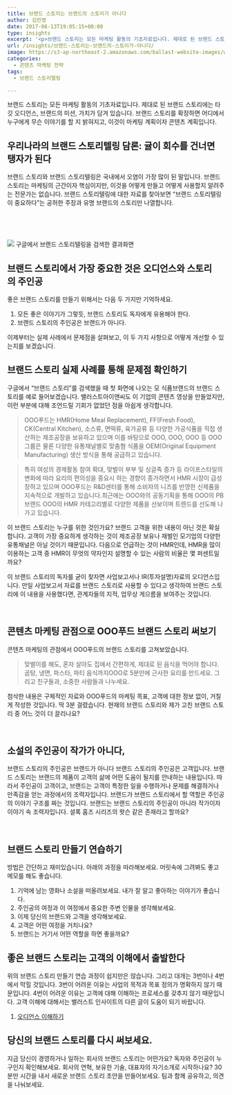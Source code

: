 ```yaml
---
title: 브랜드 스토리는 브랜드의 스토리가 아니다
author: 김민영
date: 2017-06-13T19:05:15+00:00
type: insights
excerpt: '<p>브랜드 스토리는 모든 마케팅 활동의 기초자료입니다. 제대로 된 브랜드 스토리에는 타깃 오디언스, 브랜드의 미션, 가치가 담겨 있습니다. 브랜드 스토리를 확장하면 어디에서 누구에게 무슨 이야기를 할 지 밝혀지고, 이것이 마케팅 계획이자 콘텐츠 계획입니다. 하지만&nbsp;브랜드 스토리와 브랜드 스토리텔링은 국내에서&nbsp;오염이 가장 많이 많이 된 말이기도 합니다. 이 글에서는 제대로 된 브랜드 스토리가 무엇인지, 어떻게 만드는지를 사례와 함께 알아봅니다.&nbsp;</p>'
url: /insights/브랜드-스토리는-브랜드의-스토리가-아니다/
image: https://s3-ap-northeast-2.amazonaws.com/ballast-website-images/wp-content/uploads/2017/06/15105854/19599312282_b16eebdb44_b.jpg
categories:
  - 콘텐츠 마케팅 전략
tags:
  - 브랜드 스토리텔링

---
```

브랜드 스토리는 모든 마케팅 활동의 기초자료입니다. 제대로 된 브랜드 스토리에는 타깃 오디언스, 브랜드의 미션, 가치가 담겨 있습니다. 브랜드 스토리를 확장하면 어디에서 누구에게 무슨 이야기를 할 지 밝혀지고, 이것이 마케팅 계획이자 콘텐츠 계획입니다.

## 우리나라의 브랜드 스토리텔링 담론: 귤이 회수를 건너면 탱자가 된다

브랜드 스토리와 브랜드 스토리텔링은 국내에서 오염이 가장 많이 된 말입니다. 브랜드 스토리는 마케팅의 근간이자 핵심이지만, 이것을 어떻게 만들고 어떻게 사용할지 알려주는 전문가는 없습니다. 브랜드 스토리텔링에 대한 자료를 찾아보면 &#8220;브랜드 스토리텔링이 중요하다&#8221;는 공허한 주장과 유명 브랜드의 스토리만 나열합니다.

&nbsp;

&nbsp;

![](https://s3-ap-northeast-2.amazonaws.com/ballast-website-images/wp-content/uploads/2017/06/15110046/img-4-1.png)
구글에서 브랜드 스토리텔링을 검색한 결과화면

## 브랜드 스토리에서 가장 중요한 것은 오디언스와 스토리의 주인공

좋은 브랜드 스토리를 만들기 위해서는 다음 두 가지만 기억하세요.

  1. 모든 좋은 이야기가 그렇듯, 브랜드 스토리도 독자에게 유용해야 한다.
  2. 브랜드 스토리의 주인공은 브랜드가 아니다.

이제부터는 실제 사례에서 문제점을 살펴보고, 이 두 가지 사항으로 어떻게 개선할 수 있는지를 보겠습니다.

## 브랜드 스토리 실제 사례를 통해 문제점 확인하기
구글에서 &#8220;브랜드 스토리&#8221;를 검색했을 때 첫 화면에 나오는 모 식품브랜드의 브랜드 스토리를 예로 들어보겠습니다. 밸러스트아이앤씨도 이 기업의 콘텐츠 영상을 만들었지만, 이런 부분에 대해 조언드릴 기회가 없었던 점을 아쉽게 생각합니다.

> OOO푸드는 HMR(Home Meal Replacement), FF(Fresh Food), CK(Central Kitchen), 소스류, 면떡류, 육가공류 등 다양한 가공식품을 직접 생산하는 제조공장을 보유하고 있으며 이를 바탕으로 OOO, OOO, OOO 등 OOO그룹은 물론 다양한 유통채널별로 맞춤혐 식품을 OEM(Original Equipment Manufacturing) 생산 방식을 통해 공급하고 있습니다.
  
> 특히 여성의 경제활동 참여 확대, 맞벌이 부부 및 싱글족 증가 등 라이프스타일의 변화에 따라 요리의 편의성을 중요시 하는 경향이 증가하면서 HMR 시장이 급성장하고 있으며 OOO푸드는 R&D센터를 통해 소비자의 니즈를 반영한 신제품을 지속적으로 개발하고 있습니다.최근에는 OOO와의 공동기획을 통해 OOO의 PB브랜드 OOO의 HMR 카테고리별로 다양한 제품을 선보이며 트렌드를 선도해 나가고 있습니다.

이 브랜드 스토리는 누구를 위한 것인가요? 브랜드 고객을 위한 내용이 아닌 것은 확실합니다. 고객이 가장 중요하게 생각하는 것이 제조공장 보유나 재벌인 모기업의 다양한 유통채널은 아닐 것이기 때문입니다. 다음으로 언급하는 것이 HMR인데, HMR을 많이 이용하는 고객 중 HMR이 무엇의 약자인지 설명할 수 있는 사람의 비율은 몇 퍼센트일까요?

이 브랜드 스토리의 독자를 굳이 찾자면 사업보고서나 IR(투자설명)자료의 오디언스입니다. 만일 사업보고서 자료를 브랜드 스토리로 사용할 수 있다고 생각하여 브랜드 스토리에 이 내용을 사용했다면, 관계자들의 지적, 업무상 게으름을 보여주는 것입니다.

&nbsp;

## 콘텐츠 마케팅 관점으로 OOO푸드 브랜드 스토리 써보기
콘텐츠 마케팅의 관점에서 OOO푸드의 브랜드 스토리를 고쳐보았습니다.

> 맞벌이를 해도, 혼자 살아도 집에서 간편하게, 제대로 된 음식을 먹어야 합니다. 곰탕, 냉면, 파스타, 파티 음식까지OOO로 5분만에 근사한 요리를 만드세요. 그리고 친구들과, 소중한 사람들과 나누세요.

첨삭한 내용은 구체적인 자료와 OOO푸드의 마케팅 목표, 고객에 대한 정보 없이, 거칠게 작성한 것입니다. 딱 3분 걸렸습니다.
현재의 브랜드 스토리와 제가 고친 브랜드 스토리 중 어느 것이 더 끌리나요?

&nbsp;

## 소설의 주인공이 작가가 아니다,
브랜드 스토리의 주인공은 브랜드가 아니다
브랜드 스토리의 주인공은 고객입니다. 브랜드 스토리는 브랜드의 제품이 고객의 삶에 어떤 도움이 될지를 안내하는 내용입니다. 따라서 주인공이 고객이고, 브랜드는 고객이 특정한 일을 수행하거나 문제를 해결하거나 만족감을 얻는 과정에서의 조력자입니다. 브랜드가 브랜드 스토리에서 할 역할은 주인공의 이야기 구조를 짜는 것입니다. 브랜드는 브랜드 스토리의 주인공이 아니라 작가이자 이야기 속 조력자입니다. 셜록 홈즈 시리즈의 왓슨 같은 존재라고 할까요?

&nbsp;

## 브랜드 스토리 만들기 연습하기
방법은 간단하고 재미있습니다. 아래의 과정을 따라해보세요. 머릿속에 그려봐도 좋고 메모를 해도 좋습니다.

  1. 기억에 남는 영화나 소설을 떠올려보세요. 내가 잘 알고 좋아하는 이야기가 좋습니다.
  2. 주인공의 여정과 이 여정에서 중요한 주변 인물을 생각해보세요.
  3. 이제 당신의 브랜드와 고객을 생각해보세요.
  4. 고객은 어떤 여정을 거치나요?
  5. 브랜드는 거기서 어떤 역할을 하면 좋을까요?

## 좋은 브랜드 스토리는 고객의 이해에서 출발한다
위의 브랜드 스토리 만들기 연습 과정이 쉽지만은 않습니다. 그리고 대개는 3번이나 4번에서 막힐 것입니다. 3번이 어려운 이유는 사업의 목적과 목표 정의가 명확하지 않기 때문입니다. 4번이 어려운 이유는 고객에 대해 이해하는 프로세스를 갖추지 않기 때문입니다. 고객 이해에 대해서는 밸러스트 인사이트의 다른 글이 도움이 되기 바랍니다.

  1. [오디언스 이해하기](/insights/콘텐츠-마케팅의-첫걸음-오디언스-이해/)


## 당신의 브랜드 스토리를 다시 써보세요.
지금 당신이 경영하거나 일하는 회사의 브랜드 스토리는 어떤가요? 독자와 주인공이 누구인지 확인해보세요. 회사의 연혁, 보유한 기술, 대표자의 자기소개로 시작하나요? 30분만 시간을 내서 새로운 브랜드 스토리 초안을 만들어보세요. 팀과 함께 공유하고, 의견을 나눠보세요.